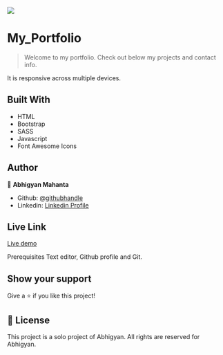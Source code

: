 ![](https://img.shields.io/badge/Microverse-blueviolet)

# My_Portfolio

> Welcome to my portfolio. Check out below my projects and contact info.

It is responsive across multiple devices.

## Built With

- HTML
- Bootstrap
- SASS
- Javascript
- Font Awesome Icons

## Author

👤 **Abhigyan Mahanta**

- Github: [@githubhandle](https://github.com/Abhigyan001)
- Linkedin: [Linkedin Profile](https://www.linkedin.com/in/abhigyan001/)

## Live Link

[Live demo](https://abhigyanmahanta.netlify.app/)

Prerequisites
Text editor, Github profile and Git.

## Show your support

Give a ⭐️ if you like this project!

## 📝 License

This project is a solo project of Abhigyan. All rights are reserved for Abhigyan.
